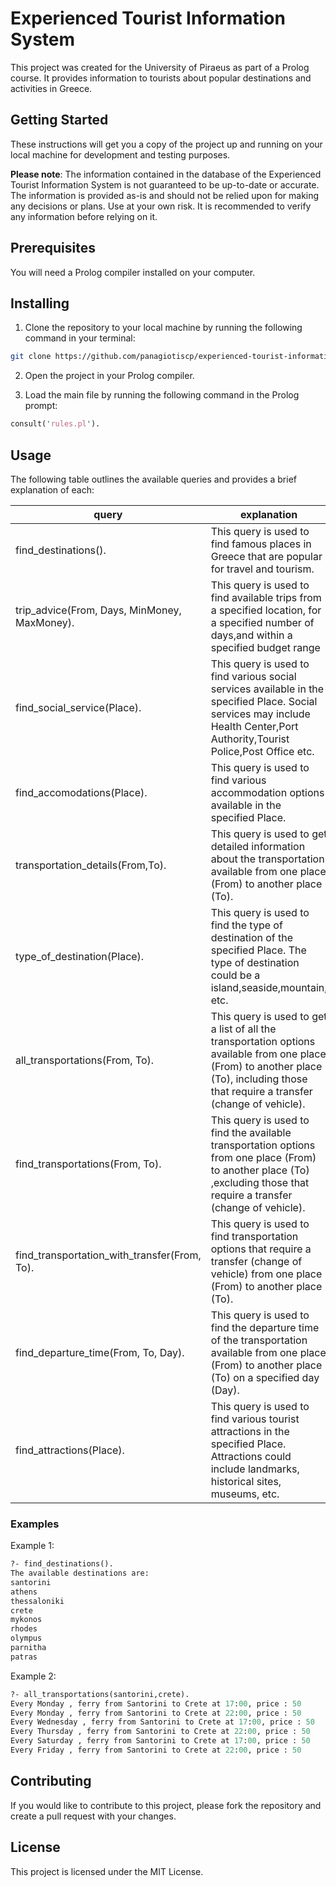 # Experienced Tourist Information System

This project was created for the University of Piraeus as part of a Prolog course. It provides information to tourists about popular destinations and activities in Greece.

## Getting Started

These instructions will get you a copy of the project up and running on your local machine for development and testing purposes.

**Please note**: The information contained in the database of the Experienced Tourist Information System is not guaranteed to be up-to-date or accurate. The information is provided as-is and should not be relied upon for making any decisions or plans. Use at your own risk. It is recommended to verify any information before relying on it.

## Prerequisites

You will need a Prolog compiler installed on your computer.

## Installing

1. Clone the repository to your local machine by running the following command in your terminal:
```sh
git clone https://github.com/panagiotiscp/experienced-tourist-information-system.git
```

2. Open the project in your Prolog compiler.

3. Load the main file by running the following command in the Prolog prompt:

```pl
consult('rules.pl').
```
## Usage

The following table outlines the available queries and provides a brief explanation of each:


| query | explanation |
| ------ | ------ |
|find_destinations(). | This query is used to find famous places in Greece that are popular for travel and tourism.|
|trip_advice(From, Days, MinMoney, MaxMoney). | This query is used to find available trips from a specified location, for a specified number of days,and within a specified budget range |
| find_social_service(Place). | This query is used to find various social services available in the specified Place. Social services may include Health Center,Port Authority,Tourist Police,Post Office etc.|
| find_accomodations(Place). | This query is used to find various accommodation options available in the specified Place. |
| transportation_details(From,To). | This query is used to get detailed information about the transportation available from one place (From) to another place (To). |
| type_of_destination(Place). | This query is used to find the type of destination of the specified Place. The type of destination could be a island,seaside,mountain, etc. |
| all_transportations(From, To). | This query is used to get a list of all the transportation options available from one place (From) to another place (To), including those that require a transfer (change of vehicle). |
|find_transportations(From, To). |This query is used to find the available transportation options from one place (From) to another place (To) ,excluding  those that require a transfer (change of vehicle).  |
|find_transportation_with_transfer(From, To).| This query is used to find transportation options that require a transfer (change of vehicle) from one place (From) to another place (To).|
| find_departure_time(From, To, Day). | This query is used to find the departure time of the transportation available from one place (From) to another place (To) on a specified day (Day). |
|find_attractions(Place). |	This query is used to find various tourist attractions in the specified Place. Attractions could include landmarks, historical sites, museums, etc.|


### Examples
Example 1:

```pl
?- find_destinations().
The available destinations are: 
santorini
athens
thessaloniki
crete
mykonos
rhodes
olympus
parnitha
patras
```
Example 2:
```pl
?- all_transportations(santorini,crete).
Every Monday , ferry from Santorini to Crete at 17:00, price : 50
Every Monday , ferry from Santorini to Crete at 22:00, price : 50
Every Wednesday , ferry from Santorini to Crete at 17:00, price : 50
Every Thursday , ferry from Santorini to Crete at 22:00, price : 50
Every Saturday , ferry from Santorini to Crete at 17:00, price : 50
Every Friday , ferry from Santorini to Crete at 22:00, price : 50
```
## Contributing

If you would like to contribute to this project, please fork the repository and create a pull request with your changes.

## License

This project is licensed under the MIT License.
